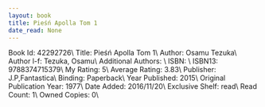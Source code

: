 ```yaml
---
layout: book
title: Pieśń Apolla Tom 1
date_read: None
---
```


Book Id: 42292726\ 
Title: Pieśń Apolla Tom 1\ 
Author: Osamu Tezuka\ 
Author l-f: Tezuka, Osamu\ 
Additional Authors: \ 
ISBN: \ 
ISBN13: 9788374715379\ 
My Rating: 5\ 
Average Rating: 3.83\ 
Publisher: J.P,Fantastica\ 
Binding: Paperback\ 
Year Published: 2015\ 
Original Publication Year: 1977\ 
Date Added: 2016/11/20\ 
Exclusive Shelf: read\ 
Read Count: 1\ 
Owned Copies: 0\ 

